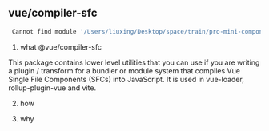 ## vue/compiler-sfc
```bash
 Cannot find module '/Users/liuxing/Desktop/space/train/pro-mini-components/node_modules/vue/compiler-sfc' imported from /Users/liuxing/Desktop/space/train/pro-mini-components/node_modules/@vant/cli/lib/compiler/compile-sfc.js
```
1. what
@vue/compiler-sfc

This package contains lower level utilities that you can use if you are writing a plugin / transform for a bundler or module system that compiles Vue Single File Components (SFCs) into JavaScript. It is used in vue-loader, rollup-plugin-vue and vite.

2. how


3. why
